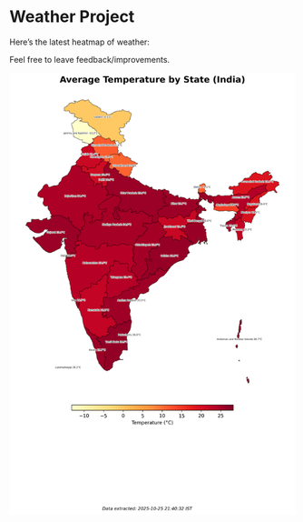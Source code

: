 # Weather Project

Here’s the latest heatmap of weather:

Feel free to leave feedback/improvements.

![India Heatmap](docs/assets/india_heatmap.png?v=FCF67A)
